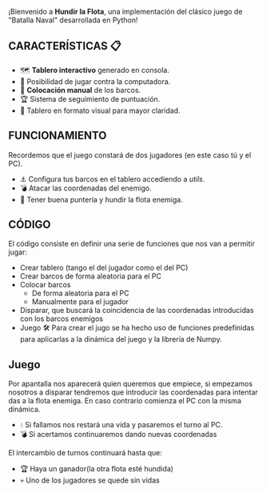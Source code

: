 ¡Bienvenido a **Hundir la Flota**, una implementación del clásico juego de "Batalla Naval" desarrollada en Python! 

## CARACTERÍSTICAS 📋

- 🗺️ **Tablero interactivo** generado en consola.  
- 🤖 Posibilidad de jugar contra la computadora.  
- 🚢 **Colocación manual** de los barcos.  
- 🏆 Sistema de seguimiento de puntuación.  
- 🎨 Tablero en formato visual para mayor claridad.
## FUNCIONAMIENTO
Recordemos que el juego constará de dos jugadores (en este caso tú y el PC). 
- ⚓ Configura tus barcos en el tablero accediendo a *utils*.
- 💣  Atacar las coordenadas del enemigo.
- 🎯 Tener buena puntería y hundir la flota enemiga.
## CÓDIGO
El código consiste en definir una serie de funciones que nos van a permitir jugar:
- Crear tablero (tango el del jugador como el del PC)
- Crear barcos de forma aleatoria para el PC
- Colocar barcos
  - De forma aleatoria para el PC
  - Manualmente para el jugador
- Disparar, que buscará la coincidencia de las coordenadas introducidas con los barcos enemigos
- Juego
🛠️ Para crear el jugo se ha hecho uso de funciones predefinidas para aplicarlas a la dinámica del juego y la librería de Numpy.
## Juego
Por apantalla nos aparecerá quien queremos que empiece, si empezamos nosotros a disparar tendremos que introducir las coordenadas para intentar das a la flota enemiga. En caso contrario comienza el PC con la misma dinámica.
- 💧 Si fallamos nos restará una vida y pasaremos el turno al PC.
- 💣 Si acertamos continuaremos dando nuevas coordenadas

El intercambio de turnos continuará hasta que:
  - 🏆 Haya un ganador(la otra flota esté hundida)
  - 💀 Uno de los jugadores se quede sin vidas


  
